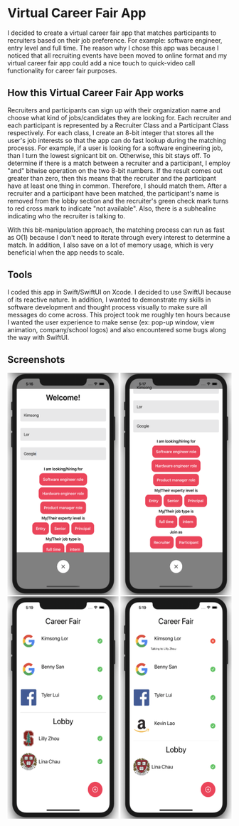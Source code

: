 Virtual Career Fair App
===================================
I decided to create a virtual career fair app that matches participants to recruiters based on their job preference.
For example: software engineer, entry level and full time. The reason why I chose this app was because I noticed that all recruiting events have been moved to online format and my virtual career fair app could add a nice touch to quick-video call functionality for career fair purposes. 

## How this Virtual Career Fair App works
Recruiters and participants can sign up with their organization name and choose what kind of jobs/candidates they are looking for. Each recruiter and each participant is represented by a Recruiter Class and a Participant Class respectively. For each class, I create an 8-bit integer that stores all the user's job interests so that the app can do fast lookup during the matching processs. For example, if a user is looking for a software engineering job, than I turn the lowest signicant bit on. Otherwise, this bit stays off. To determine if there is a match between a recruiter and a participant, I employ "and" bitwise operation on the two 8-bit numbers. If the result comes out greater than zero, then this means that the recruiter and the participant have at least one thing in common. Therefore, I should match them. After a recruiter and a participant have been matched, the participant's name is removed from the lobby section and the recruiter's green check mark turns to red cross mark to indicate "not available". Also, there is a subhealine indicating who the recruiter is talking to. 

With this bit-manipulation approach, the matching process can run as fast as O(1) because I don't need to iterate through every interest to determine a match. In addition, I also save on a lot of memory usage, which is very beneficial when the app needs to scale.

## Tools
I coded this app in Swift/SwiftUI on Xcode. I decided to use SwiftUI because of its reactive nature. In addition, I wanted to demonstrate my skills in software development and thought process visually to make sure all messages do come across. 
This project took me roughly ten hours because I wanted the user experience to make sense (ex: pop-up window, view animation, company/school logos) and also encountered some bugs along the way with SwiftUI. 

Screenshots
------------
<img src="https://github.com/lillyzh/VirtualCareerFairApp/blob/main/Images/Screen%20Shot%202020-10-11%20at%205.16.55%20PM.png" height="500" width="250">
<img src="https://github.com/lillyzh/VirtualCareerFairApp/blob/main/Images/Screen%20Shot%202020-10-11%20at%205.17.04%20PM.png" height="500" width="250">
<img src="https://github.com/lillyzh/VirtualCareerFairApp/blob/main/Images/Screen%20Shot%202020-10-11%20at%205.19.05%20PM.png" height="500" width="250">
<img src="https://github.com/lillyzh/VirtualCareerFairApp/blob/main/Images/Screen%20Shot%202020-10-11%20at%205.19.56%20PM.png" height="500" width="250">
